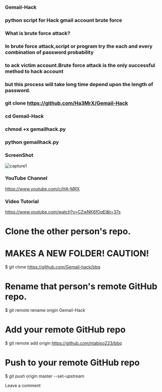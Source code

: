 ### Gemail-Hack

### python script for Hack gmail account brute force 

###  What is brute force attack?
### In brute force attack,script or program try the each and every combination of password probability 
### to ack victim account.Brute force attack is the only successful method to hack account
### but this process will take long time depend upon the length of password.

### git clone https://github.com/Ha3MrX/Gemail-Hack
    
### cd Gemail-Hack

### chmod +x gemailhack.py

### python gemailhack.py

### ScreenShot

![capture1](https://user-images.githubusercontent.com/33704360/38995760-7b25ec4c-439e-11e8-9430-c33bd9b1f5b4.PNG)

### YouTube Channel

https://www.youtube.com/c/HA-MRX

### Video Tutorial

https://www.youtube.com/watch?v=CZwNK6fOqEI&t=37s

# Clone the other person's repo.
# MAKES A NEW FOLDER! CAUTION!
$ git clone https://github.com/Gemail-hack/bbq

# Rename that person's remote GitHub repo.
$ git remote rename origin Gemail-Hack

# Add your remote GitHub repo
$ git remote add origin https://github.com/ntabiso223/bbq

# Push to your remote GitHub repo
$ git push origin master --set-upstream

Leave a comment
